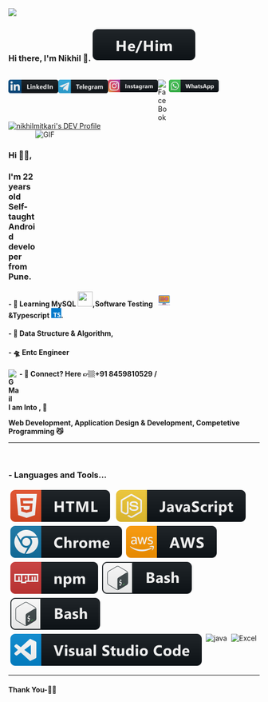 <img src="https://github.com/nikhilmitkari/nikhilmitkari/blob/master/icon/Teal%20Polaroid%20Wellness%20Influencer%20Facebook%20Cover.png">

### Hi there, I'm Nikhil 👋.  <img src="https://raw.githubusercontent.com/8bithemant/8bithemant/master/svg/pronouns/hehim.svg" >


<br/>

<a href="https://www.linkedin.com/in/nikhil-m-3632b9100/">
  <img align="left" alt="Linkedin" width="100px" src="https://github.com/MikeCodesDotNET/ColoredBadges/blob/master/svg/social/linkedin.svg" />    
                                                                <!-- https://cdn.jsdelivr.net/npm/simple-icons@v3/icons/linkedin.svg -->
</a>
<a href="https://t.me/Kurama39">
  <img align="left" alt="Telegram" width="100px" src="https://github.com/MikeCodesDotNET/ColoredBadges/blob/master/svg/social/telegram.svg" />    
                                                                <!--https://cdn.jsdelivr.net/npm/simple-icons@v3/icons/telegram.svg -->
</a>
<a href="https://www.instagram.com/the_mutant39/">
  <img align="left" alt="Instagram" width="100px" src="https://github.com/MikeCodesDotNET/ColoredBadges/blob/master/svg/social/instagram.svg" />    
                                                                   <!-- https://cdn.jsdelivr.net/npm/simple-icons@v3/icons/instagram.svg-->
</a>
<a href="https://www.facebook.com/nikhil.mitkari.1">
  <img align="left" alt=" FaceBook" width="22px" src="https://cdn.jsdelivr.net/npm/simple-icons@3.1.0/icons/facebook.svg" />     <!-- -->
</a>
<a href="https://api.WhatsApp.com/send?phone=+91-8459810529">
  <img align="left" alt="WhatsApp" width="100px" src="https://github.com/MikeCodesDotNET/ColoredBadges/blob/master/svg/social/whatsapp.svg" />       
                                                                     <!-- https://cdn.jsdelivr.net/npm/simple-icons@3.1.0/icons/whatsapp.svg-->
</a>
<a href="https://dev.to/nikhilmitkari">
  <img src="https://d2fltix0v2e0sb.cloudfront.net/dev-badge.svg" alt="nikhilmitkari's DEV Profile" height="30" width="30">
</a>

<br />

<img align="right" height="299px" width="450px" alt="GIF" src="https://github.com/nikhilmitkari/nikhilmitkari/blob/master/icon/pp-removebg-preview.png" />
<br />

### Hi 🙋‍♂️,
### I'm 22 years old Self-taught Android developer from Pune.


#### - 🥀 Learning MySQL <code><img height="30" width="30" src="https://cdn.jsdelivr.net/npm/simple-icons@3.1.0/icons/mysql.svg"></code>,Software Testing <code> <img height="25" width="25" src="icon/regression.png"> </code> &Typescript <code><img height="20" src="https://raw.githubusercontent.com/github/explore/80688e429a7d4ef2fca1e82350fe8e3517d3494d/topics/typescript/typescript.png"></code>.




#### - 🔭 Data Structure & Algorithm, 

#### - 🛸 Entc Engineer

#### - 💬 Connect? Here 👉🏼+91 8459810529 / <a href="mailto:nikhilmitkari.7@gmail.com"> <img align="left" alt="GMail" width="22px" src="https://github.com/nikhilmitkari/nikhilmitkari/blob/master/icon/gmail.png" />
</a>


<br />


**I am Into , 🙏**

**Web Development,  Application Design & Development, Competetive Programming 😼**
<br />




*************

<br />

### - Languages and Tools...

<p align="center">

<!-- For more icons please follow  https://github.com/MikeCodesDotNET/ColoredBadges -->

 <img src="https://raw.githubusercontent.com/8bithemant/8bithemant/master/svg/dev/languages/html.svg" alt="html" style="vertical-align:top; margin:4px">    <img src="https://raw.githubusercontent.com/8bithemant/8bithemant/master/svg/dev/languages/js.svg" alt="js" style="vertical-align:top; margin:4px"> <img src="https://raw.githubusercontent.com/8bithemant/8bithemant/master/svg/dev/misc/chrome.svg" alt="chrome" style="vertical-align:top; margin:4px"><img src="https://raw.githubusercontent.com/8bithemant/8bithemant/master/svg/dev/services/aws.svg" alt="aws" style="vertical-align:top; margin:4px"><img src="https://raw.githubusercontent.com/8bithemant/8bithemant/master/svg/dev/services/npm.svg" alt="npm" style="vertical-align:top; margin:4px"><img src="https://raw.githubusercontent.com/8bithemant/8bithemant/master/svg/dev/tools/bash.svg" alt="bash" style="vertical-align:top; margin:4px"><img src="https://raw.githubusercontent.com/8bithemant/8bithemant/master/svg/dev/tools/bash.svg" alt="bash" style="vertical-align:top; margin:4px"><img src="https://raw.githubusercontent.com/8bithemant/8bithemant/master/svg/dev/tools/visualstudio_code.svg" alt="vscode" style="vertical-align:top; margin:4px"><img src="https://github.com/MikeCodesDotNET/ColoredBadges/blob/master/png/dev/languages/java.png" alt="java" style="vertical-align:top; margin:4px"><img src="https://github.com/MikeCodesDotNET/ColoredBadges/blob/master/png/dev/services/office_365.png" alt="Excel" style="vertical-align:top; margin:4px">

</p>



***********************************

#### Thank You-🙏🏼




  
